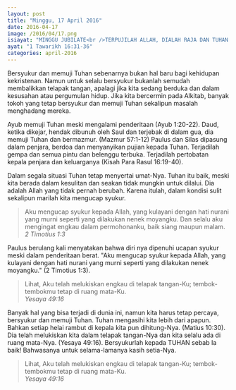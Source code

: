 ```yaml
---
layout: post
title: "Minggu, 17 April 2016"
date: 2016-04-17
image: /2016/04/17.png
isiayat: "MINGGU JUBILATE<br />TERPUJILAH ALLAH, DIALAH RAJA DAN TUHAN SEMESTA ALAM"
ayat: "1 Tawarikh 16:31-36"
categories: april-2016
---
```


Bersyukur dan memuji Tuhan sebenarnya bukan hal baru bagi kehidupan kekristenan. Namun untuk selalu bersyukur bukanlah semudah membalikkan telapak tangan, apalagi jika kita sedang berduka dan dalam kesusahan atau pergumulan hidup. Jika kita bercermin pada Alkitab, banyak tokoh yang tetap bersyukur dan memuji Tuhan sekalipun masalah menghadang mereka.

Ayub memuji Tuhan meski mengalami penderitaan (Ayub 1:20-22). Daud, ketika dikejar, hendak dibunuh oleh Saul dan terjebak di dalam gua, dia memuji Tuhan dan bermazmur. (Mazmur 57:1-12) Paulus dan Silas dipasung dalam penjara, berdoa dan menyanyikan pujian kepada Tuhan. Terjadilah gempa dan semua pintu dan belenggu terbuka. Terjadilah pertobatan kepala penjara dan keluarganya (Kisah Para Rasul 16:19-40).

Dalam segala situasi Tuhan tetap menyertai umat-Nya. Tuhan itu baik, meski kita berada dalam kesulitan dan seakan tidak mungkin untuk dilalui. Dia adalah Allah yang tidak pernah berubah. Karena itulah, dalam kondisi sulit sekalipun marilah kita mengucap syukur.

<blockquote>Aku mengucap syukur kepada Allah, yang kulayani dengan hati nurani yang murni seperti yang dilakukan nenek moyangku. Dan selalu aku mengingat engkau dalam permohonanku, baik siang maupun malam.
<br /><cite>2 Timotius 1:3</cite></blockquote>

Paulus berulang kali menyatakan bahwa diri nya dipenuhi ucapan syukur meski dalam penderitaan berat. "Aku mengucap syukur kepada Allah, yang kulayani dengan hati nurani yang murni seperti yang dilakukan nenek moyangku." (2 Timotius 1:3).

<blockquote>Lihat, Aku telah melukiskan engkau di telapak tangan-Ku; tembok-tembokmu tetap di ruang mata-Ku.
<br /><cite>Yesaya 49:16</cite></blockquote>

Banyak hal yang bisa terjadi di dunia ini, namun kita harus tetap percaya, bersyukur dan memuji Tuhan. Tuhan mengasihi kita lebih dari apapun. Bahkan setiap helai rambut di kepala kita pun dihitung-Nya. (Matius 10:30). Dia telah melukiskan kita dalam telapak tangan-Nya dan kita selalu ada di ruang mata-Nya. (Yesaya 49:16). Bersyukurlah kepada TUHAN sebab Ia baik! Bahwasanya untuk selama-lamanya kasih setia-Nya.

<blockquote>Lihat, Aku telah melukiskan engkau di telapak tangan-Ku; tembok-tembokmu tetap di ruang mata-Ku.
<br /><cite>Yesaya 49:16</cite></blockquote>